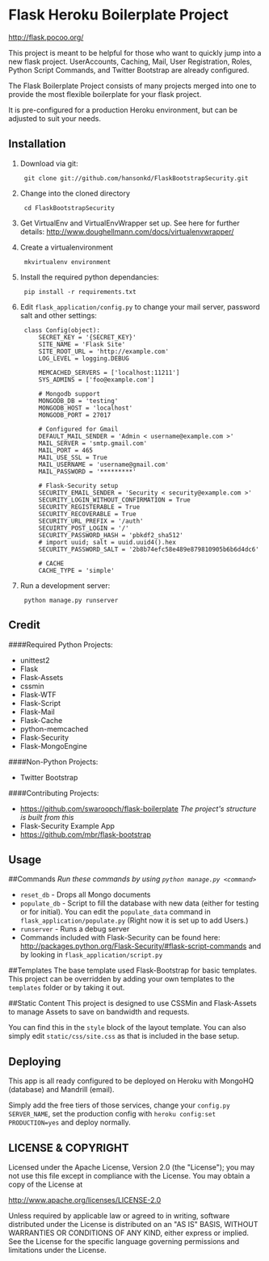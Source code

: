 Flask Heroku Boilerplate Project
=========================
http://flask.pocoo.org/

This project is meant to be helpful for those who want to quickly jump into a new flask project. UserAccounts, Caching, Mail, User Registration, Roles, Python Script Commands, and Twitter Bootstrap are already configured.

The Flask Boilerplate Project consists of many projects merged into one to provide the most flexible boilerplate for your flask project.

It is pre-configured for a production Heroku environment, but can be adjusted to suit your needs.


Installation
------------
1. Download via git:

        git clone git://github.com/hansonkd/FlaskBootstrapSecurity.git

2. Change into the cloned directory

        cd FlaskBootstrapSecurity

2. Get VirtualEnv and VirtualEnvWrapper set up. See here for further details: http://www.doughellmann.com/docs/virtualenvwrapper/
	
3. Create a virtualenvironment

        mkvirtualenv environment

4. Install the required python dependancies:

        pip install -r requirements.txt
    
5. Edit `flask_application/config.py` to change your mail server, password salt and other settings:

        class Config(object):
            SECRET_KEY = '{SECRET_KEY}'
            SITE_NAME = 'Flask Site'
            SITE_ROOT_URL = 'http://example.com'
            LOG_LEVEL = logging.DEBUG

            MEMCACHED_SERVERS = ['localhost:11211']
            SYS_ADMINS = ['foo@example.com']

            # Mongodb support
            MONGODB_DB = 'testing'
            MONGODB_HOST = 'localhost'
            MONGODB_PORT = 27017

            # Configured for Gmail
            DEFAULT_MAIL_SENDER = 'Admin < username@example.com >'
            MAIL_SERVER = 'smtp.gmail.com'
            MAIL_PORT = 465
            MAIL_USE_SSL = True
            MAIL_USERNAME = 'username@gmail.com'
            MAIL_PASSWORD = '*********'

            # Flask-Security setup
            SECURITY_EMAIL_SENDER = 'Security < security@example.com >'
            SECURITY_LOGIN_WITHOUT_CONFIRMATION = True
            SECURITY_REGISTERABLE = True
            SECURITY_RECOVERABLE = True
            SECURITY_URL_PREFIX = '/auth'
            SECUIRTY_POST_LOGIN = '/'
            SECURITY_PASSWORD_HASH = 'pbkdf2_sha512'
            # import uuid; salt = uuid.uuid4().hex
            SECURITY_PASSWORD_SALT = '2b8b74efc58e489e879810905b6b6d4dc6'

            # CACHE
            CACHE_TYPE = 'simple'


7. Run a development server:
        
        python manage.py runserver

Credit
------
####Required Python Projects:

* unittest2
* Flask
* Flask-Assets
* cssmin
* Flask-WTF
* Flask-Script
* Flask-Mail
* Flask-Cache
* python-memcached
* Flask-Security
* Flask-MongoEngine

####Non-Python Projects:
* Twitter Bootstrap

####Contributing Projects:
* https://github.com/swaroopch/flask-boilerplate _The project's structure is built from this_
* Flask-Security Example App
* https://github.com/mbr/flask-bootstrap

Usage
-----

##Commands
_Run these commands by using `python manage.py <command>`_


* `reset_db` - Drops all Mongo documents
* `populate_db` - Script to fill the database with new data (either for testing or for initial). You can edit the `populate_data` command in `flask_application/populate.py` (Right now it is set up to add Users.)
* `runserver` - Runs a debug server
* Commands included with Flask-Security can be found here: http://packages.python.org/Flask-Security/#flask-script-commands and by looking in `flask_application/script.py`

##Templates
The base template used Flask-Bootstrap for basic templates. This project can be overridden by adding your own templates to the `templates` folder or by taking it out.

##Static Content
This project is designed to use CSSMin and Flask-Assets to manage Assets to save on bandwidth and requests. 

You can find this in the `style` block of the layout template. You can also simply edit `static/css/site.css` as that is included in the base setup.

Deploying
---------

This app is all ready configured to be deployed on Heroku with MongoHQ (database) and Mandrill (email).

Simply add the free tiers of those services, change your `config.py` `SERVER_NAME`, set the production config with `heroku config:set PRODUCTION=yes` and deploy normally.


LICENSE &amp; COPYRIGHT
-----------------------

Licensed under the Apache License, Version 2.0 (the "License");
you may not use this file except in compliance with the License.
You may obtain a copy of the License at

http://www.apache.org/licenses/LICENSE-2.0

Unless required by applicable law or agreed to in writing, software
distributed under the License is distributed on an "AS IS" BASIS,
WITHOUT WARRANTIES OR CONDITIONS OF ANY KIND, either express or implied.
See the License for the specific language governing permissions and
limitations under the License.

